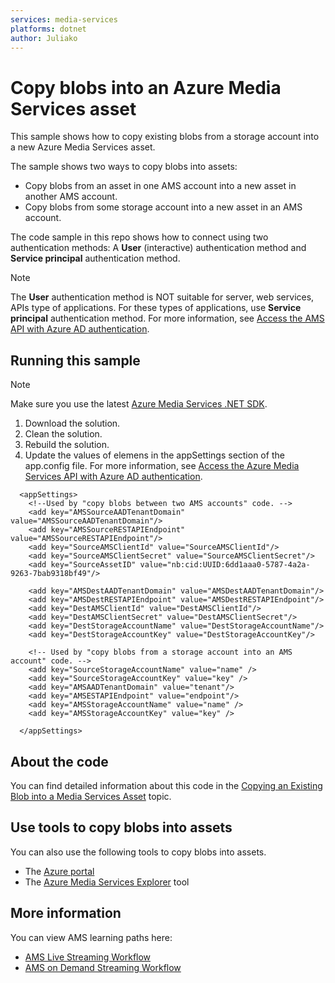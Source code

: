 ```yaml
---
services: media-services
platforms: dotnet
author: Juliako
---
```


# Copy blobs into an Azure Media Services asset 

This sample shows how to copy existing blobs from a storage account into a new Azure Media Services asset.

The sample shows two ways to copy blobs into assets:

* Copy blobs from an asset in one AMS account into a new asset in another AMS account.
* Copy blobs from some storage account into a new asset in an AMS account.

The code sample in this repo shows how to connect using two authentication methods:  A **User** (interactive) authentication method and **Service principal** authentication method. 

> [!Note]
> The **User** authentication method is NOT suitable for server, web services, APIs type of applications. For these types of applications, use **Service principal** authentication method. For more information, see [Access the AMS API with Azure AD authentication](media-services-use-aad-auth-to-access-ams-api.md).
  

## Running this sample

> [!Note] 
> Make sure you use the latest [Azure Media Services .NET SDK](https://www.nuget.org/packages/windowsazure.mediaservices.extensions).

1. Download the solution.
2. Clean the solution.
3. Rebuild the solution.
4. Update the values of elemens in the appSettings section of the app.config file. For more information, see [Access the Azure Media Services API with Azure AD authentication](https://docs.microsoft.com/azure/media-services/media-services-use-aad-auth-to-access-ams-api).

```
  <appSettings>
    <!--Used by "copy blobs between two AMS accounts" code. -->
    <add key="AMSSourceAADTenantDomain" value="AMSSourceAADTenantDomain"/>
    <add key="AMSSourceRESTAPIEndpoint" value="AMSSourceRESTAPIEndpoint"/>
    <add key="SourceAMSClientId" value="SourceAMSClientId"/>
    <add key="SourceAMSClientSecret" value="SourceAMSClientSecret"/>
    <add key="SourceAssetID" value="nb:cid:UUID:6dd1aaa0-5787-4a2a-9263-7bab9318bf49"/>

    <add key="AMSDestAADTenantDomain" value="AMSDestAADTenantDomain"/>
    <add key="AMSDestRESTAPIEndpoint" value="AMSDestRESTAPIEndpoint"/>
    <add key="DestAMSClientId" value="DestAMSClientId"/>
    <add key="DestAMSClientSecret" value="DestAMSClientSecret"/>
    <add key="DestStorageAccountName" value="DestStorageAccountName"/>
    <add key="DestStorageAccountKey" value="DestStorageAccountKey"/>
    
    <!-- Used by "copy blobs from a storage account into an AMS account" code. -->
    <add key="SourceStorageAccountName" value="name" />
    <add key="SourceStorageAccountKey" value="key" />
    <add key="AMSAADTenantDomain" value="tenant"/>
    <add key="AMSESTAPIEndpoint" value="endpoint"/>
    <add key="AMSStorageAccountName" value="name" />
    <add key="AMSStorageAccountKey" value="key" />
    
  </appSettings>
```

## About the code

You can find detailed information about this code in the [Copying an Existing Blob into a Media Services Asset](http://azure.microsoft.com/documentation/articles/media-services-copying-existing-blob/) topic.

## Use tools to copy blobs into assets

You can also use the following tools to copy blobs into assets.

- The [Azure portal](http://manage.windowsazure.com/)
- The [Azure Media Services Explorer](https://github.com/Azure/Azure-Media-Services-Explorer) tool

## More information

You can view AMS learning paths here:

- [AMS Live Streaming Workflow](http://azure.microsoft.com/documentation/learning-paths/media-services-streaming-live/)
- [AMS on Demand Streaming Workflow](http://azure.microsoft.com/documentation/learning-paths/media-services-streaming-on-demand/)

